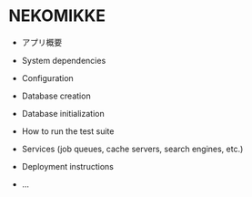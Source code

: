 # NEKOMIKKE

* アプリ概要

* System dependencies

* Configuration

* Database creation

* Database initialization

* How to run the test suite

* Services (job queues, cache servers, search engines, etc.)

* Deployment instructions

* ...
